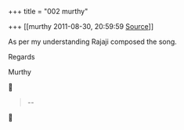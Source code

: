 +++
title = "002 murthy"

+++
[[murthy	2011-08-30, 20:59:59 [Source](https://groups.google.com/g/samskrita/c/hcNf0h3YLDc)]]



As per my understanding Rajaji composed the song.

Regards

Murthy



> --  



